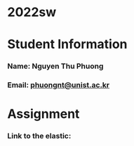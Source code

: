 # 2022sw

# Student Information
### Name: Nguyen Thu Phuong
### Email: phuongnt@unist.ac.kr

# Assignment
### Link to the elastic: []()
